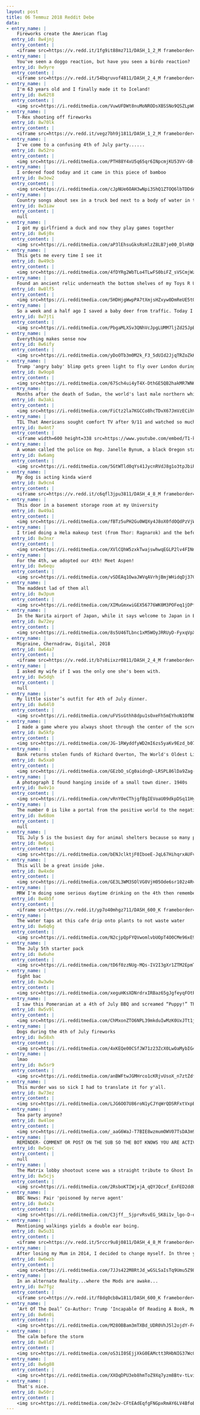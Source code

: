 ```yaml
---
layout: post
title: 06 Temmuz 2018 Reddit Debe
data:
- entry_name: |
    Fireworks create the American flag
  entry_id: 8w4jnj
  entry_content: |
    <iframe src=https://v.redd.it/1fg9it88mz711/DASH_1_2_M frameborder=0></iframe>
- entry_name: |
    You've seen a doggo reaction, but have you seen a birdo reaction?
  entry_id: 8w9yre
  entry_content: |
    <iframe src=https://v.redd.it/54bqruvof4811/DASH_2_4_M frameborder=0></iframe>
- entry_name: |
    I'm 63 years old and I finally made it to Iceland!
  entry_id: 8w62t8
  entry_content: |
    <img src=https://i.redditmedia.com/VuwUFDWt8nuMoNRODsXBSSNo9QSZLpWCGWytiVkf8Rk.jpg?s=d5e7b08e5a2c933febb8b1221b9cf36a frameborder=0>
- entry_name: |
    T-Rex shooting off fireworks
  entry_id: 8w70lk
  entry_content: |
    <iframe src=https://v.redd.it/vegz7bh9j1811/DASH_1_2_M frameborder=0></iframe>
- entry_name: |
    I've come to a confusing 4th of July party......
  entry_id: 8w52ro
  entry_content: |
    <img src=https://i.redditmedia.com/PTH88Y4xU5q65qr6INpcmjKU53VV-GB-8wJooI_KtS0.jpg?s=247dd274d9e37af83c816a2d4d80f383 frameborder=0>
- entry_name: |
    I ordered food today and it came in this piece of bamboo
  entry_id: 8w3ow2
  entry_content: |
    <img src=https://i.redditmedia.com/cJpNUe6OAH3wNpi3ShQ1ZTOQ6lbTDDdA-LB4V3S6XUQ.jpg?s=7e036948879d6dad0714091f088f787f frameborder=0>
- entry_name: |
    Country songs about sex in a truck bed next to a body of water in the South never mention how badly mosquito-bitten the participants would get.
  entry_id: 8w3iaw
  entry_content: |
    null
- entry_name: |
    I got my girlfriend a duck and now they play games together
  entry_id: 8w6j0x
  entry_content: |
    <img src=https://i.redditmedia.com/aP3lEhsuGksRsHlzZ8LB7je00_DlnRQKb5IxzWJfpCs.jpg?s=b29ed1c46565b1a99e54bd8e89ea38e8 frameborder=0>
- entry_name: |
    This gets me every time I see it
  entry_id: 8w49cb
  entry_content: |
    <img src=https://i.redditmedia.com/4fDYRg2WbTLo4TLwFS0biFZ_sVSCmjWzjnhYOL2HzF8.jpg?s=51b541d618a7e50f5ce00d141761033b frameborder=0>
- entry_name: |
    Found an ancient relic underneath the bottom shelves of my Toys R Us
  entry_id: 8w8lf5
  entry_content: |
    <img src=https://i.redditmedia.com/5HDHjgWwpPA7tXmjsHZxyw0DmReUE5tQOF1S3wUKDlw.jpg?s=1fa610cfe4f2be1e3b882d5d9bc4cb79 frameborder=0>
- entry_name: |
    So a week and a half ago I saved a baby deer from traffic. Today I saved a baby deer from my neighbors dogs in my back yard. This is getting weird.
  entry_id: 8w7jti
  entry_content: |
    <img src=https://i.redditmedia.com/PbgaMLXSv3QNhVcJpgLUMM7ljZd25JpEV2WXsevs9jo.jpg?s=04682e8e979a4d8b26d5a888de6361e7 frameborder=0>
- entry_name: |
    Everything makes sense now
  entry_id: 8w6ify
  entry_content: |
    <img src=https://i.redditmedia.com/yDoOTb3m0M2k_F3_5dUId2JjqTRZoZkK6zuIE_DHZ-o.png?s=0f74756397691b50cb0ce77a0c406c5c frameborder=0>
- entry_name: |
    Trump 'angry baby' blimp gets green light to fly over London during president's visit | The six-metre balloon depicting Mr Trump as a nappy-clad orange baby will take flight from Parliament Square Gardens on 13 July.
  entry_id: 8w9op8
  entry_content: |
    <img src=https://i.redditmedia.com/67Sch4ui4yT4X-DthGE5QB2hakMR7WN6ToMGv_B7_vI.jpg?s=b2d6847862c652e93bc0690bc375dca7 frameborder=0>
- entry_name: |
    Months after the death of Sudan, the world's last male northern white rhino, scientists said Wednesday they have grown embryos containing DNA of his kind, hoping to save the subspecies from extinction
  entry_id: 8w3aki
  entry_content: |
    <img src=https://i.redditmedia.com/FiCtz2la7KGCCo8hcTDvX67JmVzECihVlfzSinScDes.jpg?s=dd6ddcb6f74d9d785bfe95b7a5e9fdda frameborder=0>
- entry_name: |
    TIL That Americans sought comfort TV after 9/11 and watched so much Food Network that the station had to restructure itself to appeal to a general audience. This led to the creation and subsequent rise of reality cooking shows like Chopped and Iron Chef USA.
  entry_id: 8w4nt7
  entry_content: |
    <iframe width=600 height=338 src=https://www.youtube.com/embed/T1-k7VYwsHg?start=720&feature=oembed&enablejsapi=1 frameborder=0 allow=autoplay; encrypted-media allowfullscreen></iframe>
- entry_name: |
    A woman called the police on Rep. Janelle Bynum, a black Oregon state legislator who was canvassing alone in a neighborhood she represents. A deputy showed up and took a picture with her.
  entry_id: 8w6amg
  entry_content: |
    <img src=https://i.redditmedia.com/5GtWTld0qYs41JycnRVdJ8g1o3tpJbiRCy6b_r8cTbk.jpg?s=5937d470aaf158ca66a6154c02251141 frameborder=0>
- entry_name: |
    My dog is acting kinda wierd
  entry_id: 8w9cn4
  entry_content: |
    <iframe src=https://v.redd.it/c6qfl3jpu3811/DASH_4_8_M frameborder=0></iframe>
- entry_name: |
    This door in a basement storage room at my University
  entry_id: 8w49a1
  entry_content: |
    <img src=https://i.redditmedia.com/fBTz5uPH2Gu0WQXy4J8oX0fdOQdPzVjWdArA1kktU8Q.jpg?s=83d2e1d95117f369c07ba0fe947b8734 frameborder=0>
- entry_name: |
    I tried doing a Hela makeup test (from Thor: Ragnarok) and the before and after is pretty cool! I think I’m getting the hang of her makeup :)
  entry_id: 8w3nxr
  entry_content: |
    <img src=https://i.redditmedia.com/XVlCQhW5zxkTwajswhwqEGLP2lv4FINnLZ3JPFMmNok.jpg?s=df12663a4e79f9aa700996c73a7f2170 frameborder=0>
- entry_name: |
    For the 4th, we adopted our 4th! Meet Aspen!
  entry_id: 8w6equ
  entry_content: |
    <img src=https://i.redditmedia.com/vSDEAq1OwaJWVqAVrhjBmjWHidqDj37CyB0vgpEreEI.jpg?s=ae23b0dedef643e10bf1b1e1ee898add frameborder=0>
- entry_name: |
    The maddest lad of them all
  entry_id: 8w3pum
  entry_content: |
    <img src=https://i.redditmedia.com/XIMuGmxwiGEX56776WK0M3POFeq1jDPfZtoBTk3I2eM.jpg?s=8f1e38e3099cfd49d3f2f2635acc94a4 frameborder=0>
- entry_name: |
    In the Narita airport of Japan, while it says welcome to Japan in English, the Japanese text says welcome back
  entry_id: 8w72ey
  entry_content: |
    <img src=https://i.redditmedia.com/8s5U46TLbnc1xM5WOyJRRUyD-FyxqVpXzIyexzfjLNQ.jpg?s=60a247e597e66798abf2656fe2a2f20c frameborder=0>
- entry_name: |
    Migraine, Chernadraw, Digital, 2018
  entry_id: 8w64a7
  entry_content: |
    <iframe src=https://v.redd.it/b7s0iixzr0811/DASH_2_4_M frameborder=0></iframe>
- entry_name: |
    I asked my wife if I was the only one she's been with.
  entry_id: 8w5dqh
  entry_content: |
    null
- entry_name: |
    My little sister’s outfit for 4th of July dinner.
  entry_id: 8w64l0
  entry_content: |
    <img src=https://i.redditmedia.com/uFVSsGthh8dpu1sOxeFh5mEYhoN1OfNQ7TEUfHw0ye4.jpg?s=3d694e9f6a64b59ce7fb1c861101dd98 frameborder=0>
- entry_name: |
    I made a game where you always shoot through the center of the screen
  entry_id: 8w5kfp
  entry_content: |
    <img src=https://i.redditmedia.com/JG-1RWyddfyWD2mI6zs5yaKv9Ezd_b07BpyqiT8cBlw.gif?fm=jpg&s=62058e92bbee84974e26eed718fc39f7 frameborder=0>
- entry_name: |
    Bank returns stolen funds of Richard Overton, The World's Oldest Living WWII Veteran.
  entry_id: 8w5xa0
  entry_content: |
    <img src=https://i.redditmedia.com/GEzbO_sCg0aidngD-LRSPL86lDa9Zag-lkqAjB86Hr0.jpg?s=7f50470053781badc1793dc2a4f24bdd frameborder=0>
- entry_name: |
    A photograph I found hanging inside of a small town diner. 1940s
  entry_id: 8w4v1o
  entry_content: |
    <img src=https://i.redditmedia.com/vRnY0eCThjgfBgIEVoaU09dkpDSq11Hy_wDVAYKwdVA.jpg?s=6c0e0fefa23d37da8678579cb9e867f7 frameborder=0>
- entry_name: |
    The number 0 is like a portal from the positive world to the negative world
  entry_id: 8w68om
  entry_content: |
    null
- entry_name: |
    TIL July 5 is the busiest day for animal shelters because so many pets run away in fear
  entry_id: 8w6pqi
  entry_content: |
    <img src=https://i.redditmedia.com/bENJclktjF0IboeE-JqL67HihqrxAUFvHVwEEjUiPqI.jpg?s=855125eef1a69b2615c4dbac07caddca frameborder=0>
- entry_name: |
    This will be a great inside joke.
  entry_id: 8w4xde
  entry_content: |
    <img src=https://i.redditmedia.com/GE3L3WM3SOlVG0VjH05Ode6sr102z4RvSNLJfMjU-JQ.jpg?s=a549f3c4e3fe3d9c7c089f09bf49fef9 frameborder=0>
- entry_name: |
    MRW I'm doing some serious daytime drinking on the 4th then remember I have a shitty job to return to tomorrow
  entry_id: 8w4b5f
  entry_content: |
    <iframe src=https://v.redd.it/yp7o40mhgz711/DASH_600_K frameborder=0></iframe>
- entry_name: |
    The water taps at this cafe drip onto plants to not waste water
  entry_id: 8w6q6g
  entry_content: |
    <img src=https://i.redditmedia.com/N2cjpQpFYQVwomlvbUOpT4O0CMe96xE9hrY52Jo8ZK8.jpg?s=2c12eef306693c2aa66d458e607b0243 frameborder=0>
- entry_name: |
    The July 5th starter pack
  entry_id: 8w6uhe
  entry_content: |
    <img src=https://i.redditmedia.com/tD6f0zzNUg-MQs-IV2I3gXr1ZTM2EpmTlaPtsQD65mo.jpg?s=060c36b40a4412682e7b517cca2b9d02 frameborder=0>
- entry_name: |
    fight bac
  entry_id: 8w3w9e
  entry_content: |
    <img src=https://i.redditmedia.com/xeguHKsXDNrdrxIRBaz65gJgfeyqFOtPd0IyPQeqswI.png?s=cedf031de950145deb1cde3c4240b522 frameborder=0>
- entry_name: |
    I saw this Pomeranian at a 4th of July BBQ and screamed “Puppy!” The owner corrected me and told me he’s 17 years old! His name is Buddy.
  entry_id: 8w5v9l
  entry_content: |
    <img src=https://i.redditmedia.com/ChMxonZTO6NPL39mkduIwMzK0UxJTt1jVoEtlaZzJnQ.jpg?s=3880e61f0702f7b2ed4ffb5490a4f33a frameborder=0>
- entry_name: |
    Dogs during the 4th of July fireworks
  entry_id: 8w58xh
  entry_content: |
    <img src=https://i.redditmedia.com/4xKEQe00CSfJW71z23ZcX0LwOaMybIG4fFfVDH-XWFw.jpg?s=28b8ece9ad33d555ca9a4a7dc5360b5a frameborder=0>
- entry_name: |
    lmao
  entry_id: 8w5sr9
  entry_content: |
    <img src=https://i.redditmedia.com/anBWFtwJGMHrco1cKRjvUsoX_n7ztZdf2JIdSdYxE04.jpg?s=1a91945c284e3cbccc3bcec634b017c0 frameborder=0>
- entry_name: |
    This murder was so sick I had to translate it for y'all.
  entry_id: 8w73ez
  entry_content: |
    <img src=https://i.redditmedia.com/LJG6OO7U86roN1yCJYqWrQDSRFxtVxpEG4hm8FKZ1AY.jpg?s=3ec191162165064a1387b3877edd6475 frameborder=0>
- entry_name: |
    Tea party anyone?
  entry_id: 8w4loe
  entry_content: |
    <img src=https://i.redditmedia.com/_aaG6WaJ-T7BIE8wzmumOWV07TsDA3m9Hjj-vnGtKFc.jpg?s=3c9f3cb7189f5b887ac9bb2fe340abd8 frameborder=0>
- entry_name: |
    REMINDER- COMMENT OR POST ON THE SUB SO THE BOT KNOWS YOU ARE ACTIVE
  entry_id: 8w5qvc
  entry_content: |
    null
- entry_name: |
    The Matrix lobby shootout scene was a straight tribute to Ghost In The Shell.
  entry_id: 8w5cjs
  entry_content: |
    <img src=https://i.redditmedia.com/2RsboKTIWjxjA_qQYJQcxf_EnFED2dd0rIlknR_rdB4.gif?fm=jpg&s=0b781a6473f4fccea2d3f2311802ed9e frameborder=0>
- entry_name: |
    BBC News: Pair 'poisoned by nerve agent'
  entry_id: 8w4x2x
  entry_content: |
    <img src=https://i.redditmedia.com/C3jff__SjprvRsvEG_SK8i1v_lgo-D-ehYJYwZkUJPg.jpg?s=00a79ca7c70e90b2308c3ae33e4dc8b3 frameborder=0>
- entry_name: |
    Mentioning walkings yields a double ear boing.
  entry_id: 8w5u31
  entry_content: |
    <iframe src=https://v.redd.it/5rccr9u8j0811/DASH_4_8_M frameborder=0></iframe>
- entry_name: |
    After losing my Mum in 2014, I decided to change myself. In three years, went from 184kg to 78kg. I hope she'd be proud.
  entry_id: 8w6wzb
  entry_content: |
    <img src=https://i.redditmedia.com/7JJs422M8RtJd_wGSLSaIsTq9Umu5Z98syunMSMgMOw.png?s=0ee6bcb8502666afb175f350cd2d92b1 frameborder=0>
- entry_name: |
    In an alternate Reality...where the Mods are awake...
  entry_id: 8w7fgz
  entry_content: |
    <iframe src=https://v.redd.it/f8dq0cb8w1811/DASH_600_K frameborder=0></iframe>
- entry_name: |
    ‘Art Of The Deal’ Co-Author: Trump ‘Incapable Of Reading A Book, Much Less Writing One’
  entry_id: 8w6n0i
  entry_content: |
    <img src=https://i.redditmedia.com/M28OBBam3mTXBd_UDR0VhJ5l2ojdY-F4m9M8D_eo-CQ.jpg?s=a9e89090c8550dfa0e53a50a019e0ab6 frameborder=0>
- entry_name: |
    The calm before the storm
  entry_id: 8w8ld7
  entry_content: |
    <img src=https://i.redditmedia.com/oS3iI0SEjjXkG0EAMctt3RHbNIG37WcGErr--R91KD4.jpg?s=37ecfa02589dd65261e83f3d6b4baf54 frameborder=0>
- entry_name: |
  entry_id: 8w6g88
  entry_content: |
    <img src=https://i.redditmedia.com/XXOqDPU3eb8hmToZ9Xq7yzm8Btv-tLviMDRVsaedKJA.jpg?s=870d0368ad8341328326554d29116a07 frameborder=0>
- entry_name: |
    That's nice.
  entry_id: 8w50rz
  entry_content: |
    <img src=https://i.redditmedia.com/3e2v-CFtEAdEqfgFNGpxRmAY6LV4BfoBBRgmN79JAmM.jpg?s=d85a4e3775147fd1d123f003f3577d54 frameborder=0>
---
```

